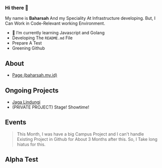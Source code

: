 ### Hi there 👋


My name is **Baharsah** And my Speciality At Infrastructure developing.
But, I Can Work in Code-Relevant working Environment.

<!--- 🔭 I’m currently working on ...-->
- 🌱 I’m currently learning Javascript and Golang
- Developing The `README.md` File
- Prepare A Test
- Greening Github

## About
 - [Page (baharsah.my.id)](https://baharsah.my.id/)


## Ongoing Projects

 - [Jaga Lindungi](https://github.com/baharsah/jagalindungi)
 - (PRIVATE PROJECT) Stage! Showtime!

## Events

> This Month, I was have a big Campus Project and I can't handle Existing Project in Github for About 3 Months after this.
> So, I Take long hiatus for this.

## Alpha Test








